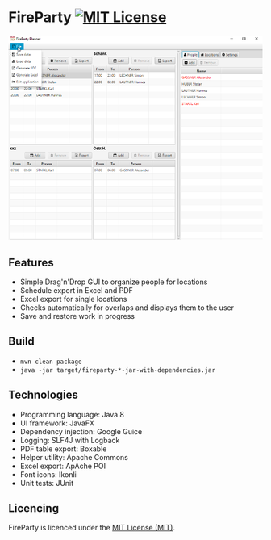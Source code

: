 FireParty [![MIT License][license-image]][license-url]
=========

![FireParty](doc/screen.png?raw=true "FireParty")

Features
--------

* Simple Drag'n'Drop GUI to organize people for locations
* Schedule export in Excel and PDF
* Excel export for single locations
* Checks automatically for overlaps and displays them to the user
* Save and restore work in progress

Build
-----

* `mvn clean package`
* `java -jar target/fireparty-*-jar-with-dependencies.jar`

Technologies
------------

* Programming language: Java 8
* UI framework: JavaFX
* Dependency injection: Google Guice
* Logging: SLF4J with Logback
* PDF table export: Boxable
* Helper utility: Apache Commons
* Excel export: ApAche POI
* Font icons: Ikonli
* Unit tests: JUnit

Licencing
---------

FireParty is licenced under the [MIT License (MIT)](LICENSE).

[license-image]: http://img.shields.io/badge/license-MIT-blue.svg?style=flat
[license-url]: LICENSE

